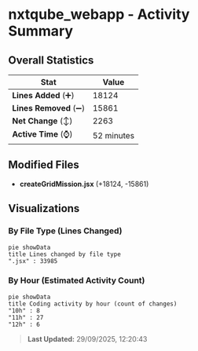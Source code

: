 # nxtqube_webapp - Activity Summary 

## Overall Statistics

| Stat                   | Value                                                             |
| ---------------------- | ----------------------------------------------------------------- |
| **Lines Added** (➕)   | 18124                                          |
| **Lines Removed** (➖) | 15861                                        |
| **Net Change** (↕)    | 2263                |
| **Active Time** (⌚)   | 52 minutes |


## Modified Files
- **createGridMission.jsx** (+18124, -15861)

## Visualizations

### By File Type (Lines Changed)

```mermaid
pie showData
title Lines changed by file type
".jsx" : 33985
```

### By Hour (Estimated Activity Count)

```mermaid
pie showData
title Coding activity by hour (count of changes)
"10h" : 8
"11h" : 27
"12h" : 6
```


> **Last Updated:** 29/09/2025, 12:20:43